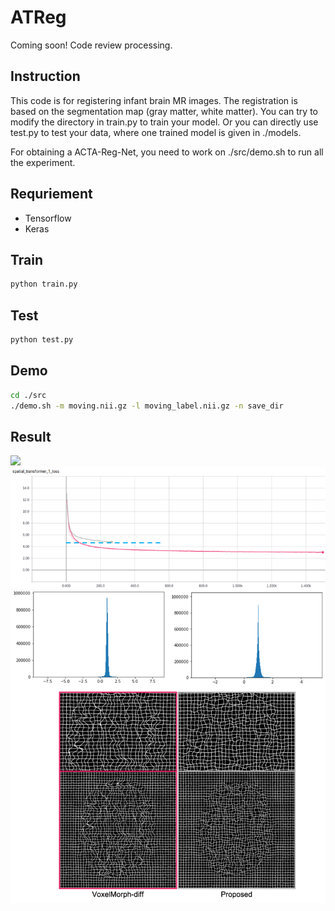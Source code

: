 # ATReg 
Coming soon! Code review processing.
## Instruction
This code is for registering infant brain MR images. The registration is based on the segmentation map (gray matter, white matter). You can try to modify the directory in train.py to train your model. Or you can directly use test.py to test your data, where one trained model is given in ./models.

For obtaining a ACTA-Reg-Net, you need to work on ./src/demo.sh to run all the experiment.

## Requriement
- Tensorflow
- Keras

## Train
```bash
python train.py
```

## Test
```bash
python test.py
```

## Demo
```bash
cd ./src
./demo.sh -m moving.nii.gz -l moving_label.nii.gz -n save_dir
```
## Result
<img src='./Fig/Result_with_Grid.png' />
<img src='./Fig/Smoothness_Comparison.png'>
